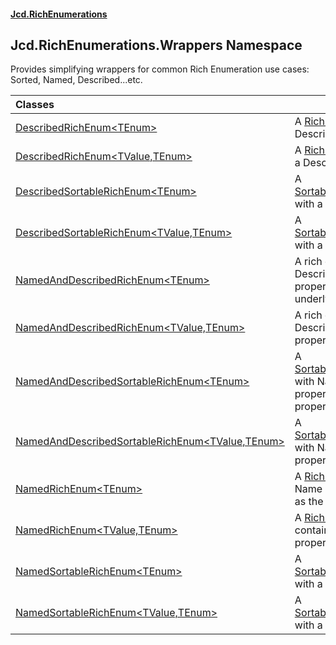#### [Jcd.RichEnumerations](index.md 'index')

## Jcd.RichEnumerations.Wrappers Namespace

Provides simplifying wrappers for common Rich Enumeration use cases: Sorted, Named, Described...etc.

| Classes | |
| :--- | :--- |
| [DescribedRichEnum&lt;TEnum&gt;](Jcd.RichEnumerations.Wrappers.DescribedRichEnum_TEnum_.md 'Jcd.RichEnumerations.Wrappers.DescribedRichEnum<TEnum>') | A [RichEnum&lt;TEnum&gt;](Jcd.RichEnumerations.RichEnum_TEnum_.md 'Jcd.RichEnumerations.RichEnum<TEnum>') with a Description property. |
| [DescribedRichEnum&lt;TValue,TEnum&gt;](Jcd.RichEnumerations.Wrappers.DescribedRichEnum_TValue,TEnum_.md 'Jcd.RichEnumerations.Wrappers.DescribedRichEnum<TValue,TEnum>') | A [RichEnum&lt;TValue,TEnum&gt;](Jcd.RichEnumerations.RichEnum_TValue,TEnum_.md 'Jcd.RichEnumerations.RichEnum<TValue,TEnum>') with a Description property. |
| [DescribedSortableRichEnum&lt;TEnum&gt;](Jcd.RichEnumerations.Wrappers.DescribedSortableRichEnum_TEnum_.md 'Jcd.RichEnumerations.Wrappers.DescribedSortableRichEnum<TEnum>') | A [SortableRichEnum&lt;TValue,TEnum&gt;](Jcd.RichEnumerations.SortableRichEnum_TValue,TEnum_.md 'Jcd.RichEnumerations.SortableRichEnum<TValue,TEnum>') with a Description property. |
| [DescribedSortableRichEnum&lt;TValue,TEnum&gt;](Jcd.RichEnumerations.Wrappers.DescribedSortableRichEnum_TValue,TEnum_.md 'Jcd.RichEnumerations.Wrappers.DescribedSortableRichEnum<TValue,TEnum>') | A [SortableRichEnum&lt;TValue,TEnum&gt;](Jcd.RichEnumerations.SortableRichEnum_TValue,TEnum_.md 'Jcd.RichEnumerations.SortableRichEnum<TValue,TEnum>') with a Description property. |
| [NamedAndDescribedRichEnum&lt;TEnum&gt;](Jcd.RichEnumerations.Wrappers.NamedAndDescribedRichEnum_TEnum_.md 'Jcd.RichEnumerations.Wrappers.NamedAndDescribedRichEnum<TEnum>') | A rich enumeration containing Description, Name and Value properties with int as the underlying Value data type. |
| [NamedAndDescribedRichEnum&lt;TValue,TEnum&gt;](Jcd.RichEnumerations.Wrappers.NamedAndDescribedRichEnum_TValue,TEnum_.md 'Jcd.RichEnumerations.Wrappers.NamedAndDescribedRichEnum<TValue,TEnum>') | A rich enumeration containing Description, Name and Value properties. |
| [NamedAndDescribedSortableRichEnum&lt;TEnum&gt;](Jcd.RichEnumerations.Wrappers.NamedAndDescribedSortableRichEnum_TEnum_.md 'Jcd.RichEnumerations.Wrappers.NamedAndDescribedSortableRichEnum<TEnum>') | A [SortableRichEnum&lt;TValue,TEnum&gt;](Jcd.RichEnumerations.SortableRichEnum_TValue,TEnum_.md 'Jcd.RichEnumerations.SortableRichEnum<TValue,TEnum>')  with Name and Description properties. The type of the Value property is int. |
| [NamedAndDescribedSortableRichEnum&lt;TValue,TEnum&gt;](Jcd.RichEnumerations.Wrappers.NamedAndDescribedSortableRichEnum_TValue,TEnum_.md 'Jcd.RichEnumerations.Wrappers.NamedAndDescribedSortableRichEnum<TValue,TEnum>') | A [SortableRichEnum&lt;TValue,TEnum&gt;](Jcd.RichEnumerations.SortableRichEnum_TValue,TEnum_.md 'Jcd.RichEnumerations.SortableRichEnum<TValue,TEnum>')  with Name and Description properties. |
| [NamedRichEnum&lt;TEnum&gt;](Jcd.RichEnumerations.Wrappers.NamedRichEnum_TEnum_.md 'Jcd.RichEnumerations.Wrappers.NamedRichEnum<TEnum>') | A [RichEnum&lt;TEnum&gt;](Jcd.RichEnumerations.RichEnum_TEnum_.md 'Jcd.RichEnumerations.RichEnum<TEnum>') containing Name and Value properties with int as the underlying Value data type. |
| [NamedRichEnum&lt;TValue,TEnum&gt;](Jcd.RichEnumerations.Wrappers.NamedRichEnum_TValue,TEnum_.md 'Jcd.RichEnumerations.Wrappers.NamedRichEnum<TValue,TEnum>') | A [RichEnum&lt;TValue,TEnum&gt;](Jcd.RichEnumerations.RichEnum_TValue,TEnum_.md 'Jcd.RichEnumerations.RichEnum<TValue,TEnum>') containing Name and Value properties. |
| [NamedSortableRichEnum&lt;TEnum&gt;](Jcd.RichEnumerations.Wrappers.NamedSortableRichEnum_TEnum_.md 'Jcd.RichEnumerations.Wrappers.NamedSortableRichEnum<TEnum>') | A [SortableRichEnum&lt;TValue,TEnum&gt;](Jcd.RichEnumerations.SortableRichEnum_TValue,TEnum_.md 'Jcd.RichEnumerations.SortableRichEnum<TValue,TEnum>') with a Name property. |
| [NamedSortableRichEnum&lt;TValue,TEnum&gt;](Jcd.RichEnumerations.Wrappers.NamedSortableRichEnum_TValue,TEnum_.md 'Jcd.RichEnumerations.Wrappers.NamedSortableRichEnum<TValue,TEnum>') | A [SortableRichEnum&lt;TValue,TEnum&gt;](Jcd.RichEnumerations.SortableRichEnum_TValue,TEnum_.md 'Jcd.RichEnumerations.SortableRichEnum<TValue,TEnum>') with a Name property. |
